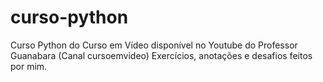 # curso-python
Curso Python do Curso em Vídeo disponível no Youtube do Professor Guanabara (Canal cursoemvideo)
Exercícios, anotações e desafios feitos por mim.
